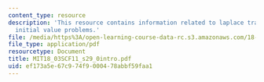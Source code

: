```yaml
---
content_type: resource
description: 'This resource contains information related to laplace transform: solving
  initial value problems.'
file: /media/https%3A/open-learning-course-data-rc.s3.amazonaws.com/18-03sc-differential-equations-fall-2011/ef173a5e67c974f9000478abbf59faa1_MIT18_03SCF11_s29_0intro.pdf
file_type: application/pdf
resourcetype: Document
title: MIT18_03SCF11_s29_0intro.pdf
uid: ef173a5e-67c9-74f9-0004-78abbf59faa1
---
```

